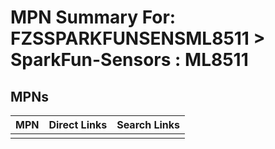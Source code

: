 



# MPN Summary For: FZSSPARKFUNSENSML8511 > SparkFun-Sensors : ML8511

## MPNs
  

|MPN|Direct Links|Search Links|
| :--- | :--- | :--- |
||||
